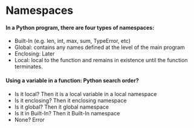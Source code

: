 # Namespaces
#### In a Python program, there are four types of namespaces:
- Built-In (e.g. len, int, max, sum, TypeError, etc)
- Global: contains any names defined at the level of the main program
- Enclosing: Later
- Local: local to the function and remains in existence until the function terminates.
#### Using a variable in a function: Python search order?
- Is it local? Then it is a local variable in a local namespace
- Is it enclosing? Then it enclosing namespace
- Is it global? Then it global namespace
- Is it in Built-In? Then it Built-In namespace
- None? Error
